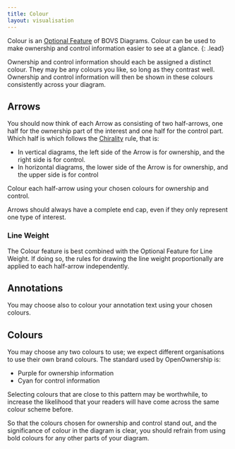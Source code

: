 ```yaml
---
title: Colour
layout: visualisation
---
```


Colour is an [Optional Feature](/visualisation/optional) of BOVS Diagrams. Colour can be used to make ownership and control information easier to see at a glance.
{: .lead}

Ownership and control information should each be assigned a distinct colour. They may be any colours you like, so long as they contrast well. Ownership and control information will then be shown in these colours consistently across your diagram.


## Arrows

You should now think of each Arrow as consisting of two half-arrows, one half for the ownership part of the interest and one half for the control part. Which half is which follows the [Chirality](/visualisation/core/chirality) rule, that is:

* In vertical diagrams, the left side of the Arrow is for ownership, and the right side is for control.
* In horizontal diagrams, the lower side of the Arrow is for ownership, and the upper side is for control

Colour each half-arrow using your chosen colours for ownership and control.

Arrows should always have a complete end cap, even if they only represent one type of interest.

### Line Weight

The Colour feature is best combined with the Optional Feature for Line Weight. If doing so, the rules for drawing the line weight proportionally are applied to each half-arrow independently.


## Annotations

You may choose also to colour your annotation text using your chosen colours.


## Colours

You may choose any two colours to use; we expect different organisations to use their own brand colours. The standard used by OpenOwnership is:

* Purple for ownership information
* Cyan for control information

Selecting colours that are close to this pattern may be worthwhile, to increase the likelihood that your readers will have come across the same colour scheme before.

So that the colours chosen for ownership and control stand out, and the significance of colour in the diagram is clear, you should refrain from using bold colours for any other parts of your diagram.